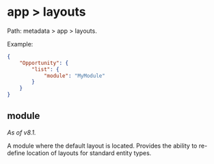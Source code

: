 # app > layouts

Path: metadata > app > layouts.

Example:

```json
{
    "Opportunity": {
        "list": {
            "module": "MyModule"
        }
    }
}
```

## module

*As of v8.1.*

A module where the default layout is located. Provides the ability to re-define location of layouts for standard entity types.
